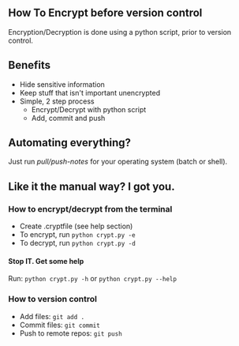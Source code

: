 ## How To Encrypt before version control

Encryption/Decryption is done using a python script, prior to version control.

## Benefits

- Hide sensitive information
- Keep stuff that isn't important unencrypted
- Simple, 2 step process
    - Encrypt/Decrypt with python script
    - Add, commit and push

## Automating everything?

Just run *pull/push-notes* for your operating system (batch or shell).

## Like it the manual way? I got you.

### How to encrypt/decrypt from the terminal

- Create .cryptfile (see help section)
- To encrypt, run `python crypt.py -e`
- To decrypt, run `python crypt.py -d`

#### Stop IT. Get some help

Run: `python crypt.py -h` or `python crypt.py --help`

### How to version control

- Add files: `git add .`
- Commit files: `git commit`
- Push to remote repos: `git push`
